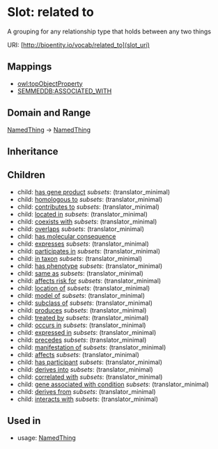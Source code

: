 # Slot: related to


A grouping for any relationship type that holds between any two things

URI: [http://bioentity.io/vocab/related_to](slot_uri)
## Mappings

 * [owl:topObjectProperty](http://purl.obolibrary.org/obo/owl_topObjectProperty)
 * [SEMMEDDB:ASSOCIATED_WITH](http://purl.obolibrary.org/obo/SEMMEDDB_ASSOCIATED_WITH)
## Domain and Range

[NamedThing](NamedThing.md) -> [NamedThing](NamedThing.md)
## Inheritance

## Children

 *  child: [has gene product](has_gene_product.md) *subsets*: (translator_minimal)
 *  child: [homologous to](homologous_to.md) *subsets*: (translator_minimal)
 *  child: [contributes to](contributes_to.md) *subsets*: (translator_minimal)
 *  child: [located in](located_in.md) *subsets*: (translator_minimal)
 *  child: [coexists with](coexists_with.md) *subsets*: (translator_minimal)
 *  child: [overlaps](overlaps.md) *subsets*: (translator_minimal)
 *  child: [has molecular consequence](has_molecular_consequence.md)
 *  child: [expresses](expresses.md) *subsets*: (translator_minimal)
 *  child: [participates in](participates_in.md) *subsets*: (translator_minimal)
 *  child: [in taxon](in_taxon.md) *subsets*: (translator_minimal)
 *  child: [has phenotype](has_phenotype.md) *subsets*: (translator_minimal)
 *  child: [same as](same_as.md) *subsets*: (translator_minimal)
 *  child: [affects risk for](affects_risk_for.md) *subsets*: (translator_minimal)
 *  child: [location of](location_of.md) *subsets*: (translator_minimal)
 *  child: [model of](model_of.md) *subsets*: (translator_minimal)
 *  child: [subclass of](subclass_of.md) *subsets*: (translator_minimal)
 *  child: [produces](produces.md) *subsets*: (translator_minimal)
 *  child: [treated by](treated_by.md) *subsets*: (translator_minimal)
 *  child: [occurs in](occurs_in.md) *subsets*: (translator_minimal)
 *  child: [expressed in](expressed_in.md) *subsets*: (translator_minimal)
 *  child: [precedes](precedes.md) *subsets*: (translator_minimal)
 *  child: [manifestation of](manifestation_of.md) *subsets*: (translator_minimal)
 *  child: [affects](affects.md) *subsets*: (translator_minimal)
 *  child: [has participant](has_participant.md) *subsets*: (translator_minimal)
 *  child: [derives into](derives_into.md) *subsets*: (translator_minimal)
 *  child: [correlated with](correlated_with.md) *subsets*: (translator_minimal)
 *  child: [gene associated with condition](gene_associated_with_condition.md) *subsets*: (translator_minimal)
 *  child: [derives from](derives_from.md) *subsets*: (translator_minimal)
 *  child: [interacts with](interacts_with.md) *subsets*: (translator_minimal)
## Used in

 *  usage: [NamedThing](NamedThing.md)
